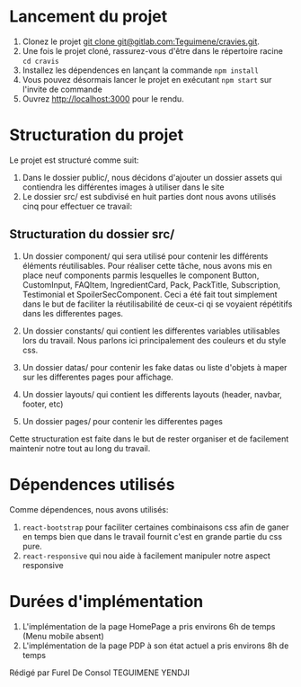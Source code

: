 # Lancement du projet

1. Clonez le projet [git clone git@gitlab.com:Teguimene/cravies.git](git@gitlab.com:Teguimene/cravies.git).
2. Une fois le projet cloné, rassurez-vous d'être dans le répertoire racine `cd cravis`
3. Installez les dépendences en lançant la commande `npm install`
4. Vous pouvez désormais lancer le projet en exécutant `npm start` sur l'invite de commande
5. Ouvrez [http://localhost:3000](http://localhost:3000) pour le rendu.

# Structuration du projet
Le projet est structuré comme suit:
1. Dans le dossier public/, nous décidons d'ajouter un dossier assets qui contiendra les différentes images à utiliser dans le site
2. Le dossier src/ est subdivisé en huit parties dont nous avons utilisés cinq pour effectuer ce travail:

## Structuration du dossier src/
1. Un dossier component/ qui sera utilisé pour contenir les différents éléments réutilisables. Pour réaliser cette tâche, nous
avons mis en place neuf components parmis lesquelles le component Button, CustomInput, FAQItem, IngredientCard, Pack, PackTitle, Subscription, Testimonial et SpoilerSecComponent.
Ceci a été fait tout simplement dans le but de faciliter la réutilisabilité de ceux-ci qi se voyaient répétitifs dans les differentes pages.

2. Un dossier constants/ qui contient les differentes variables utilisables lors du travail. Nous parlons ici principalement des couleurs et du style css.

3. Un dossier datas/ pour contenir les fake datas ou liste d'objets à maper sur les differentes pages pour affichage.

4. Un dossier layouts/ qui contient les differents layouts (header, navbar, footer, etc)

5. Un dossier pages/ pour contenir les differentes pages

Cette structuration est faite dans le but de rester organiser et de facilement maintenir notre tout au long du travail.

# Dépendences utilisés
Comme dépendences, nous avons utilisés:
1. `react-bootstrap` pour faciliter certaines combinaisons css afin de ganer en temps bien que dans le travail fournit c'est en grande partie du css pure.
2. `react-responsive` qui nou aide à facilement manipuler notre aspect responsive

# Durées d'implémentation
1. L'implémentation de la page HomePage a pris environs 6h de temps (Menu mobile absent)
2. L'implémentation de la page PDP à son état actuel a pris environs 8h de temps

Rédigé par Furel De Consol TEGUIMENE YENDJI

